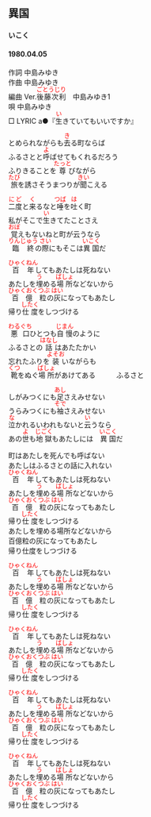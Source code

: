<style type="text/css">
	ruby{
	    ruby-position: over;
	}
	ruby > rt{font-size: 12px;color:red;}
	p{font:16px;font-size: '楷体'}
</style>
## 異国
#### いこく
#### 1980.04.05


作詞      中島みゆき  
作曲      中島みゆき  
編曲 </rb><rp>(</rp><rt>Ver.</rt><rp>)</rp></ruby><ruby><rb>後藤次利</rb><rp>(</rp><rt>ごとうじり</rt><rp>)</rp></ruby>　中島みゆき</rb><rp>(</rp><rt>1</rt><rp>)</rp></ruby>  
唄         中島みゆき  
□ LYRIC </rb><rp>(</rp><rt>a</rt><rp>)</rp></ruby>●『<ruby><rb>生</rb><rp>(</rp><rt>い</rt><rp>)</rp></ruby>きていてもいいですか』  
  
  
とめられながらも<ruby><rb>去</rb><rp>(</rp><rt>き</rt><rp>)</rp></ruby>る町ならば  
ふるさとと<ruby><rb>呼</rb><rp>(</rp><rt>よ</rt><rp>)</rp></ruby>ばせてもくれるだろう  
ふりきることを<ruby><rb>尊</rb><rp>(</rp><rt>たっと</rt><rp>)</rp></ruby>びながら  
<ruby><rb>旅</rb><rp>(</rp><rt>たび</rt><rp>)</rp></ruby>を<ruby><rb>誘</rb><rp>(</rp><rt></rt><rp>)</rp></ruby>さそうまつりが<ruby><rb>聞</rb><rp>(</rp><rt>きい</rt><rp>)</rp></ruby>こえる  
  
<ruby><rb>二度</rb><rp>(</rp><rt>にど</rt><rp>)</rp></ruby>と<ruby><rb>来</rb><rp>(</rp><rt>く</rt><rp>)</rp></ruby>るなと<ruby><rb>唾</rb><rp>(</rp><rt>つば</rt><rp>)</rp></ruby>を<ruby><rb>吐</rb><rp>(</rp><rt>は</rt><rp>)</rp></ruby>く町  
私がそこで<ruby><rb>生</rb><rp>(</rp><rt>い</rt><rp>)</rp></ruby>きてたことさえ  
<ruby><rb>覚</rb><rp>(</rp><rt>おぼ</rt><rp>)</rp></ruby>えもないねと町が云うなら  
<ruby><rb>臨終</rb><rp>(</rp><rt>りんじゅう</rt><rp>)</rp></ruby>の<ruby><rb>際</rb><rp>(</rp><rt>さい</rt><rp>)</rp></ruby>にもそこは<ruby><rb>異国</rb><rp>(</rp><rt>いこく</rt><rp>)</rp></ruby>だ  
  
<ruby><rb>百年</rb><rp>(</rp><rt>ひゃくねん</rt><rp>)</rp></ruby>してもあたしは死ねない  
あたしを<ruby><rb>埋</rb><rp>(</rp><rt>う</rt><rp>)</rp></ruby>める<ruby><rb>場所</rb><rp>(</rp><rt>ばしょ</rt><rp>)</rp></ruby>などないから  
<ruby><rb>百億粒</rb><rp>(</rp><rt>ひゃくおくつぶ</rt><rp>)</rp></ruby>の<ruby><rb>灰</rb><rp>(</rp><rt>はい</rt><rp>)</rp></ruby>になってもあたし  
帰り<ruby><rb>仕度</rb><rp>(</rp><rt>したく</rt><rp>)</rp></ruby>をしつづける  
  
<ruby><rb>悪口</rb><rp>(</rp><rt>わるぐち</rt><rp>)</rp></ruby>ひとつも<ruby><rb>自慢</rb><rp>(</rp><rt>じまん</rt><rp>)</rp></ruby>のように  
ふるさとの<ruby><rb>話</rb><rp>(</rp><rt>はなし</rt><rp>)</rp></ruby>はあたたかい  
忘れたふりを<ruby><rb>装</rb><rp>(</rp><rt>よそお</rt><rp>)</rp></ruby>いながらも  
<ruby><rb>靴</rb><rp>(</rp><rt>くつ</rt><rp>)</rp></ruby>をぬぐ<ruby><rb>場所</rb><rp>(</rp><rt>ばしょ</rt><rp>)</rp></ruby>があけてある　　　ふるさと  
  
しがみつくにも<ruby><rb>足</rb><rp>(</rp><rt>あし</rt><rp>)</rp></ruby>さえみせない  
うらみつくにも<ruby><rb>袖</rb><rp>(</rp><rt>そで</rt><rp>)</rp></ruby>さえみせない  
<ruby><rb>泣</rb><rp>(</rp><rt>な</rt><rp>)</rp></ruby>かれるいわれもないと<ruby><rb>云</rb><rp>(</rp><rt>い</rt><rp>)</rp></ruby>うなら  
あの<ruby><rb>世</rb><rp>(</rp><rt>よ</rt><rp>)</rp></ruby>も<ruby><rb>地獄</rb><rp>(</rp><rt>じごく</rt><rp>)</rp></ruby>もあたしには　<ruby><rb>異国</rb><rp>(</rp><rt>いこく</rt><rp>)</rp></ruby>だ  
  
町はあたしを死んでも呼ばない  
あたしはふるさとの話に入れない  
<ruby><rb>百年</rb><rp>(</rp><rt>ひゃくねん</rt><rp>)</rp></ruby>してもあたしは死ねない  
あたしを<ruby><rb>埋</rb><rp>(</rp><rt>う</rt><rp>)</rp></ruby>める<ruby><rb>場所</rb><rp>(</rp><rt>ばしょ</rt><rp>)</rp></ruby>などないから  
<ruby><rb>百億粒</rb><rp>(</rp><rt>ひゃくおくつぶ</rt><rp>)</rp></ruby>の<ruby><rb>灰</rb><rp>(</rp><rt>はい</rt><rp>)</rp></ruby>になってもあたし  
帰り<ruby><rb>仕度</rb><rp>(</rp><rt>したく</rt><rp>)</rp></ruby>をしつづける  
あたしを埋める場所などないから  
百億粒の灰になってもあたし  
帰り仕度をしつづける  
  
<ruby><rb>百年</rb><rp>(</rp><rt>ひゃくねん</rt><rp>)</rp></ruby>してもあたしは死ねない  
あたしを<ruby><rb>埋</rb><rp>(</rp><rt>う</rt><rp>)</rp></ruby>める<ruby><rb>場所</rb><rp>(</rp><rt>ばしょ</rt><rp>)</rp></ruby>などないから  
<ruby><rb>百億粒</rb><rp>(</rp><rt>ひゃくおくつぶ</rt><rp>)</rp></ruby>の<ruby><rb>灰</rb><rp>(</rp><rt>はい</rt><rp>)</rp></ruby>になってもあたし  
帰り<ruby><rb>仕度</rb><rp>(</rp><rt>したく</rt><rp>)</rp></ruby>をしつづける  
  
<ruby><rb>百年</rb><rp>(</rp><rt>ひゃくねん</rt><rp>)</rp></ruby>してもあたしは死ねない  
あたしを<ruby><rb>埋</rb><rp>(</rp><rt>う</rt><rp>)</rp></ruby>める<ruby><rb>場所</rb><rp>(</rp><rt>ばしょ</rt><rp>)</rp></ruby>などないから  
<ruby><rb>百億粒</rb><rp>(</rp><rt>ひゃくおくつぶ</rt><rp>)</rp></ruby>の<ruby><rb>灰</rb><rp>(</rp><rt>はい</rt><rp>)</rp></ruby>になってもあたし  
帰り<ruby><rb>仕度</rb><rp>(</rp><rt>したく</rt><rp>)</rp></ruby>をしつづける  
  
<ruby><rb>百年</rb><rp>(</rp><rt>ひゃくねん</rt><rp>)</rp></ruby>してもあたしは死ねない  
あたしを<ruby><rb>埋</rb><rp>(</rp><rt>う</rt><rp>)</rp></ruby>める<ruby><rb>場所</rb><rp>(</rp><rt>ばしょ</rt><rp>)</rp></ruby>などないから  
<ruby><rb>百億粒</rb><rp>(</rp><rt>ひゃくおくつぶ</rt><rp>)</rp></ruby>の<ruby><rb>灰</rb><rp>(</rp><rt>はい</rt><rp>)</rp></ruby>になってもあたし  
帰り<ruby><rb>仕度</rb><rp>(</rp><rt>したく</rt><rp>)</rp></ruby>をしつづける  
  
<ruby><rb>百年</rb><rp>(</rp><rt>ひゃくねん</rt><rp>)</rp></ruby>してもあたしは死ねない  
あたしを<ruby><rb>埋</rb><rp>(</rp><rt>う</rt><rp>)</rp></ruby>める<ruby><rb>場所</rb><rp>(</rp><rt>ばしょ</rt><rp>)</rp></ruby>などないから  
<ruby><rb>百億粒</rb><rp>(</rp><rt>ひゃくおくつぶ</rt><rp>)</rp></ruby>の<ruby><rb>灰</rb><rp>(</rp><rt>はい</rt><rp>)</rp></ruby>になってもあたし  
帰り<ruby><rb>仕度</rb><rp>(</rp><rt>したく</rt><rp>)</rp></ruby>をしつづける  